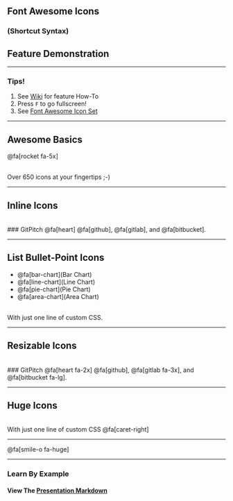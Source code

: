 ## Font Awesome Icons
### (Shortcut Syntax)
## Feature Demonstration

---

### Tips!

1. See <a target="_blank" href="https://github.com/gitpitch/gitpitch/wiki/Font-Awesome">Wiki</a> for feature How-To
1. Press `F` to go fullscreen!
1. See <a target="_blank" href="http://fontawesome.io/icons">Font Awesome Icon Set</a>

---

## Awesome Basics

@fa[rocket fa-5x]

<br>
<span class="fa-byline">Over 650 icons at your fingertips ;-)</span>

---

## Inline Icons
<br>
### GitPitch @fa[heart] @fa[github], @fa[gitlab], and @fa[bitbucket].

---

## List Bullet-Point Icons

- @fa[bar-chart](Bar Chart)
- @fa[line-chart](Line Chart)
- @fa[pie-chart](Pie Chart)
- @fa[area-chart](Area Chart)

<br>
<span class="fa-byline">With just one line of custom CSS.</span>

---

## Resizable Icons
<br>
### GitPitch @fa[heart fa-2x] @fa[github], @fa[gitlab fa-3x], and @fa[bitbucket fa-lg].

---

## Huge Icons
<br>
<span class="fa-byline">With just one line of custom CSS @fa[caret-right]</span>

---

@fa[smile-o fa-huge]

---

### Learn By Example
#### View The <a target="_blank" href="https://github.com/gitpitch/feature-demo/blob/fontawesome-shortcut-syntax/PITCHME.md">Presentation Markdown</a>



